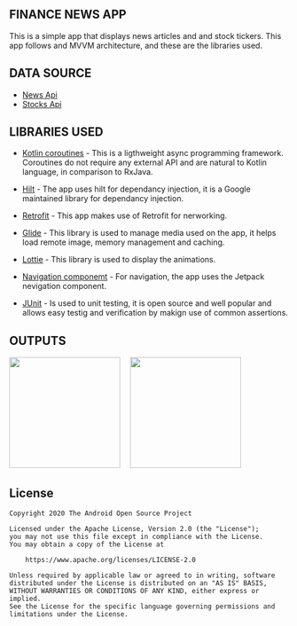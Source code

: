 ## FINANCE NEWS APP
This is a simple app that displays news articles and and stock tickers. 
This app follows and MVVM architecture, and these are the libraries used.

## DATA SOURCE
- [News Api](https://saurav.tech/NewsAPI/everything/cnn.json)
- [Stocks Api](https://raw.githubusercontent.com/dsancov/TestData/main/stocks.csv)

## LIBRARIES USED

- [Kotlin coroutines](https://kotlinlang.org/docs/coroutines-overview.html) -  This is a ligthweight async programming framework. 
Coroutines do not require any external API and are natural to Kotlin
language, in comparison to RxJava.  

- [Hilt](https://dagger.dev/hilt/) - The app uses hilt for dependancy injection, it is a Google maintained 
library for dependancy injection. 

- [Retrofit](https://square.github.io/retrofit/) - This app makes use of Retrofit for nerworking.

- [Glide](https://github.com/bumptech/glide) - This library is used to manage media used on the app, it helps load remote image, memory management
and caching.

- [Lottie](https://airbnb.io/lottie/#/) - This library is used to display the animations.

- [Navigation componemt](https://developer.android.com/guide/navigation/navigation-getting-started) - For navigation, the app uses the Jetpack nevigation component. 

- [JUnit](https://junit.org/junit5/docs/current/user-guide/) - Is used to unit testing, it is open source and well popular and allows easy testig and verification by makign use 
of common assertions.

## OUTPUTS

<img src="https://user-images.githubusercontent.com/7416651/216786154-c9ce22bc-7fd9-46f4-8782-d0b42ab3205d.jpeg" width="200">&emsp;
<img src="https://user-images.githubusercontent.com/7416651/216786160-3d485efb-e3b8-475f-9d55-a68935f5f937.jpeg" width="200">

## License
```
Copyright 2020 The Android Open Source Project

Licensed under the Apache License, Version 2.0 (the "License");
you may not use this file except in compliance with the License.
You may obtain a copy of the License at

    https://www.apache.org/licenses/LICENSE-2.0

Unless required by applicable law or agreed to in writing, software
distributed under the License is distributed on an "AS IS" BASIS,
WITHOUT WARRANTIES OR CONDITIONS OF ANY KIND, either express or implied.
See the License for the specific language governing permissions and
limitations under the License.
```

